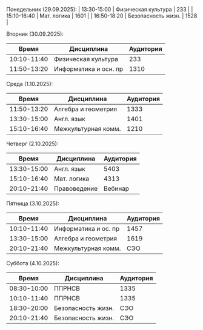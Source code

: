  Понедельник (29.09.2025):
 | 13:30-15:00 | Физическая культура  | 233       |
 | 15:10-16:40 | Мат. логика          | 1601      |
 | 16:50-18:20 | Безопасность жизн.   | 1528      |

 Вторник (30.09.2025):
 
 | Время       | Дисциплина           | Аудитория |
 | ----------- | -------------------- | --------- |
 | 10:10-11:40 | Физическая культура  | 233       |
 | 11:50-13:20 | Информатика и осн. пр| 1310      |

 
 Среда (1.10.2025):

 | Время       | Дисциплина           | Аудитория |
 | ----------- | -------------------- | --------- |
 | 11:50-13:20 | Алгебра и геометрия  | 1333      |
 | 13:30-15:00 | Англ. язык           | 1401      |
 | 15:10-16:40 | Межкультурная комм.  | 1210      |
 

  Четверг (2.10.2025):

 | Время       | Дисциплина           | Аудитория |
 | ----------- | -------------------- | --------- |
 | 13:30-15:00 | Англ. язык           | 5403      |
 | 15:10-16:40 | Мат. логика          | 4313      |
 | 20:10-21:40 | Правоведение         | Вебинар   |


  Пятница (3.10.2025):

 | Время       | Дисциплина           | Аудитория |
 | ----------- | -------------------- | --------- |
 | 10:10-11:40 | Информатика и ос. пр | 1457      |
 | 13:30-15:00 | Алгебра и геометрия  | 1619      |
 | 20:10-21:40 | Межкультурная комм.  | СЭО       |


  Суббота (4.10.2025):

 | Время       | Дисциплина           | Аудитория |
 | ----------- | -------------------- | --------- |
 | 08:30-10:00 | ППРНСВ               | 1335      |
 | 10:10-11:40 | ППРНСВ               | 1335      | 
 | 18:30-20:00 | Безопасность жизн.   | СЭО       |
 | 20:10-21:40 | Безопасность жизн.   | СЭО       |
